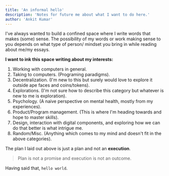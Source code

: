 ```yaml
---
title: 'An informal hello'
description: 'Notes for future me about what I want to do here.'
author: 'Ankit Kumar'
---
```


I've always wanted to build a confined space where I write words that makes (some) sense.
The possibility of my words or work making sense to you depends on what type of person/ mindset you bring in 
while reading about me/my essays.




**I want to ink this space writing about my interests:**
1. Working with computers in general.
2. Taking to computers. (Programing paradigms).
3. Decentralization. (I'm new to this but surely would love to explore it outside ape faces and coins/tokens).
4. Explorations. (I'm not sure how to describe this category but whatever is new to me is exploration).
5. Psychology. (A naive perspective on mental health, mostly from my experiences).
6. Product/Program management. (This is where I'm heading towards and hope to master skills).
7. Design, interaction with digital components, and exploring how we can do that better is what intrigue me.
8. Random/Misc. (Anything which comes to my mind and doesn't fit in the above categories). 



The plan I laid out above is just a plan and not an **execution**.

>Plan is not a promise and execution is not an outcome. 

Having said that, `hello world`.
